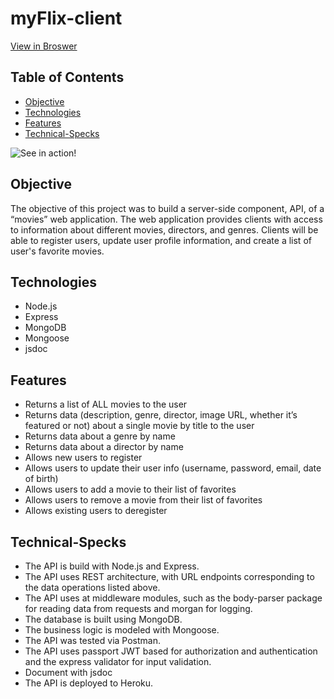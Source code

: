 # myFlix-client


[View in Broswer](https://marquezmoore.github.io/Pokemon_API_APP/)

## Table of Contents
- [Objective](#Objective)
- [Technologies](#Technologies)
- [Features](#Features)
- [Technical-Specks](#Technical-Specks)

![See in action!](./assets/live-demo.gif)

## Objective
The objective of this project was to build a server-side component, API, of a “movies” web application. The web application provides clients with access to information about different movies, directors, and genres. Clients will be able to register users, update user profile information, and create a list of user's favorite movies.

## Technologies
- Node.js
- Express
- MongoDB
- Mongoose
- jsdoc 

## Features
- Returns a list of ALL movies to the user
- Returns data (description, genre, director, image URL, whether it’s featured or not) about a
single movie by title to the user
- Returns data about a genre by name
- Returns data about a director by name
- Allows new users to register
- Allows users to update their user info (username, password, email, date of birth)
- Allows users to add a movie to their list of favorites
- Allows users to remove a movie from their list of favorites
- Allows existing users to deregister
## Technical-Specks
- The API is build with Node.js and Express.
- The API uses REST architecture, with URL endpoints corresponding to the data
operations listed above.
- The API uses at middleware modules, such as the body-parser package for
reading data from requests and morgan for logging.
- The database is built using MongoDB.
- The business logic is modeled with Mongoose.
- The API was tested via Postman.
- The API uses passport JWT based for authorization and authentication and the express validator for input validation.
- Document with jsdoc
- The API is deployed to Heroku.
